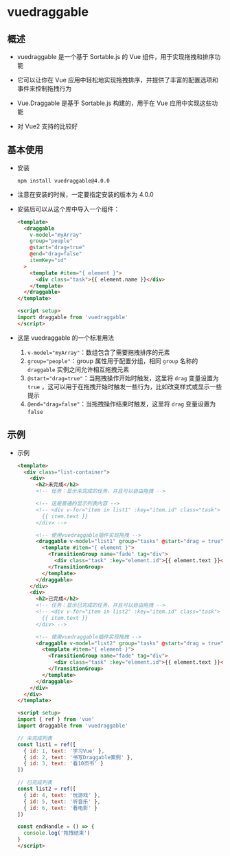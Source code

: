 # vuedraggable

## 概述

+ vuedraggable 是一个基于 Sortable.js 的 Vue 组件，用于实现拖拽和排序功能
+ 它可以让你在 Vue 应用中轻松地实现拖拽排序，并提供了丰富的配置选项和事件来控制拖拽行为

+ Vue.Draggable 是基于 Sortable.js 构建的，用于在 Vue 应用中实现这些功能

+ 对 Vue2 支持的比较好

## 基本使用

+ 安装

  ```shell
  npm install vuedraggable@4.0.0
  ```

+ 注意在安装的时候，一定要指定安装的版本为 4.0.0

+ 安装后可以从这个库中导入一个组件：

  ```html
  <template>
    <draggable
      v-model="myArray"
      group="people"
      @start="drag=true"
      @end="drag=false"
      itemKey="id"
    >
      <template #item="{ element }">
        <div class="task">{{ element.name }}</div>
      </template>
    </draggable>
  </template>

  <script setup>
  import draggable from 'vuedraggable'
  </script>
  ```

+ 这是 vuedraggable 的一个标准用法

  1. `v-model="myArray"`：数组包含了需要拖拽排序的元素
  2. `group="people"`：group 属性用于配置分组，相同 `group` 名称的 `draggable` 实例之间允许相互拖拽元素
  3. `@start="drag=true"`：当拖拽操作开始时触发，这里将 `drag` 变量设置为 `true` ，这可以用于在拖拽开始时触发一些行为，比如改变样式或显示一些提示
  4. `@end="drag=false"`：当拖拽操作结束时触发，这里将 `drag` 变量设置为 `false`

## 示例

+ 示例

  ```html
  <template>
    <div class="list-container">
      <div>
        <h2>未完成</h2>
        <!-- 任务：显示未完成的任务，并且可以自由拖拽 -->

        <!-- 这是普通的显示列表内容 -->
        <!-- <div v-for="item in list1" :key="item.id" class="task">
          {{ item.text }}
        </div> -->

        <!-- 使用vuedraggable插件实现拖拽 -->
        <draggable v-model="list1" group="tasks" @start="drag = true" @end="endHandle" itemKey="id">
          <template #item="{ element }">
            <TransitionGroup name="fade" tag="div">
              <div class="task" :key="element.id">{{ element.text }}</div>
            </TransitionGroup>
          </template>
        </draggable>
      </div>
      <div>
        <h2>已完成</h2>
        <!-- 任务：显示已完成的任务，并且可以自由拖拽 -->
        <!-- <div v-for="item in list2" :key="item.id" class="task">
          {{ item.text }}
        </div> -->

        <!-- 使用vuedraggable插件实现拖拽 -->
        <draggable v-model="list2" group="tasks" @start="drag = true" @end="endHandle" itemKey="id">
          <template #item="{ element }">
            <TransitionGroup name="fade" tag="div">
              <div class="task" :key="element.id">{{ element.text }}</div>
            </TransitionGroup>
          </template>
        </draggable>
      </div>
    </div>
  </template>

  <script setup>
  import { ref } from 'vue'
  import draggable from 'vuedraggable'

  // 未完成列表
  const list1 = ref([
    { id: 1, text: '学习Vue' },
    { id: 2, text: '书写Draggable案例' },
    { id: 3, text: '看10页书' }
  ])

  // 已完成列表
  const list2 = ref([
    { id: 4, text: '玩游戏' },
    { id: 5, text: '听音乐' },
    { id: 6, text: '看电影' }
  ])

  const endHandle = () => {
    console.log('拖拽结束')
  }
  </script>
  ```


